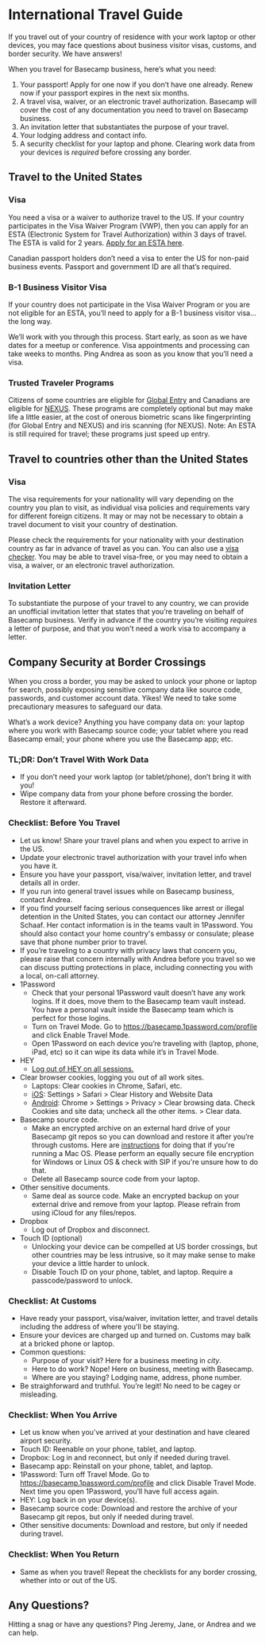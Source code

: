 # International Travel Guide

If you travel out of your country of residence with your work laptop or other devices, you may face questions about business visitor visas, customs, and border security. We have answers!

When you travel for Basecamp business, here’s what you need:
1. Your passport! Apply for one now if you don’t have one already. Renew now if your passport expires in the next six months.
2. A travel visa, waiver, or an electronic travel authorization. Basecamp will cover the cost of any documentation you need to travel on Basecamp business.
3. An invitation letter that substantiates the purpose of your travel.
4. Your lodging address and contact info.
5. A security checklist for your laptop and phone. Clearing work data from your devices is *required* before crossing any border.

## Travel to the United States
### Visa

You need a visa or a waiver to authorize travel to the US. If your country participates in the Visa Waiver Program (VWP), then you can apply for an ESTA (Electronic System for Travel Authorization) within 3 days of travel. The ESTA is valid for 2 years. [Apply for an ESTA here](https://esta.cbp.dhs.gov/esta/).

Canadian passport holders don’t need a visa to enter the US for non-paid business events. Passport and government ID are all that’s required.

### B-1 Business Visitor Visa

If your country does not participate in the Visa Waiver Program or you are not eligible for an ESTA, you’ll need to apply for a B-1 business visitor visa… the long way.

We’ll work with you through this process. Start early, as soon as we have dates for a meetup or conference. Visa appointments and processing can take weeks to months. Ping Andrea as soon as you know that you’ll need a visa.

### Trusted Traveler Programs

Citizens of some countries are eligible for [Global Entry](https://www.cbp.gov/travel/trusted-traveler-programs/global-entry/frequently-asked-questions) and Canadians are eligible for [NEXUS](https://www.cbp.gov/travel/trusted-traveler-programs/nexus/nexus-eligibility). These programs are completely optional but may make life a little easier, at the cost of onerous biometric scans like fingerprinting (for Global Entry and NEXUS) and iris scanning (for NEXUS). Note: An ESTA is still required for travel; these programs just speed up entry.

## Travel to countries other than the United States
### Visa
The visa requirements for your nationality will vary depending on the country you plan to visit, as individual visa policies and requirements vary for different foreign citizens. It may or may not be necessary to obtain a travel document to visit your country of destination.

Please check the requirements for your nationality with your destination country as far in advance of travel as you can. You can also use a [visa checker](https://www.onlinevisa.com/visa-requirements/). You may be able to travel visa-free, or you may need to obtain a visa, a waiver, or an electronic travel authorization.

### Invitation Letter

To substantiate the purpose of your travel to any country, we can provide an unofficial invitation letter that states that you’re traveling on behalf of Basecamp business. Verify in advance if the country you’re visiting *requires* a letter of purpose, and that you won't need a work visa to accompany a letter.

## Company Security at Border Crossings

When you cross a border, you may be asked to unlock your phone or laptop for search, possibly exposing sensitive company data like source code, passwords, and customer account data. Yikes! We need to take some precautionary measures to safeguard our data.

What’s a work device? Anything you have company data on: your laptop where you work with Basecamp source code; your tablet where you read Basecamp email; your phone where you use the Basecamp app; etc.

### TL;DR: Don’t Travel With Work Data

* If you don’t need your work laptop (or tablet/phone), don’t bring it with you!
* Wipe company data from your phone before crossing the border. Restore it afterward.

### Checklist: Before You Travel

* Let us know! Share your travel plans and when you expect to arrive in the US.
* Update your electronic travel authorization with your travel info when you have it.
* Ensure you have your passport, visa/waiver, invitation letter, and travel details all in order.
* If you run into general travel issues while on Basecamp business, contact Andrea.
* If you find yourself facing serious consequences like arrest or illegal detention in the United States, you can contact our attorney Jennifer Schaaf. Her contact information is in the teams vault in 1Password. You should also contact your home country's embassy or consulate; please save that phone number prior to travel.
* If you’re traveling to a country with privacy laws that concern you, please raise that concern internally with Andrea before you travel so we can discuss putting protections in place, including connecting you with a local, on-call attorney.
* 1Password
  * Check that your personal 1Password vault doesn’t have any work logins. If it does, move them to the Basecamp team vault instead. You have a personal vault inside the Basecamp team which is perfect for those logins.
  * Turn on Travel Mode. Go to https://basecamp.1password.com/profile and click Enable Travel Mode.
  * Open 1Password on each device you’re traveling with (laptop, phone, iPad, etc) so it can wipe its data while it’s in Travel Mode.
* HEY
  * [Log out of HEY on all sessions.](https://app.hey.com/my/sessions)
* Clear browser cookies, logging you out of all work sites.
  * Laptops: Clear cookies in Chrome, Safari, etc.
  * [iOS](https://support.apple.com/en-us/HT201265): Settings > Safari > Clear History and Website Data
  * [Android](https://support.google.com/chrome/answer/95647?co=GENIE.Platform%3DAndroid&hl=en): Chrome > Settings > Privacy > Clear browsing data. Check Cookies and site data; uncheck all the other items. > Clear data.
* Basecamp source code.
  * Make an encrypted archive on an external hard drive of your Basecamp git repos so you can download and restore it after you’re through customs. Here are [instructions](https://support.apple.com/en-us/HT201250) for doing that if you're running a Mac OS. Please perform an equally secure file encryption for Windows or Linux OS & check with SIP if you're unsure how to do that.
  * Delete all Basecamp source code from your laptop.
* Other sensitive documents.
  * Same deal as source code. Make an encrypted backup on your external drive and remove from your laptop. Please refrain from using iCloud for any files/repos.
* Dropbox
  * Log out of Dropbox and disconnect.
* Touch ID (optional)
  * Unlocking your device can be compelled at US border crossings, but other countries may be less intrusive, so it may make sense to make your device a little harder to unlock.
  * Disable Touch ID on your phone, tablet, and laptop. Require a passcode/password to unlock.

### Checklist: At Customs

* Have ready your passport, visa/waiver, invitation letter, and travel details including the address of where you'll be staying.
* Ensure your devices are charged up and turned on. Customs may balk at a bricked phone or laptop.
* Common questions:
  * Purpose of your visit? Here for a business meeting in *city*.
  * Here to do work? Nope! Here on business, meeting with Basecamp.
  * Where are you staying? Lodging name, address, phone number.
* Be straighforward and truthful. You’re legit! No need to be cagey or misleading.

### Checklist: When You Arrive

* Let us know when you’ve arrived at your destination and have cleared airport security.
* Touch ID: Reenable on your phone, tablet, and laptop.
* Dropbox: Log in and reconnect, but only if needed during travel.
* Basecamp app: Reinstall on your phone, tablet, and laptop.
* 1Password: Turn off Travel Mode. Go to https://basecamp.1password.com/profile and click Disable Travel Mode. Next time you open 1Password, you’ll have full access again.
* HEY: Log back in on your device(s). 
* Basecamp source code: Download and restore the archive of your Basecamp git repos, but only if needed during travel.
* Other sensitive documents: Download and restore, but only if needed during travel.

### Checklist: When You Return

* Same as when you travel! Repeat the checklists for any border crossing, whether into or out of the US.

## Any Questions?

Hitting a snag or have any questions? Ping Jeremy, Jane, or Andrea and we can help.
